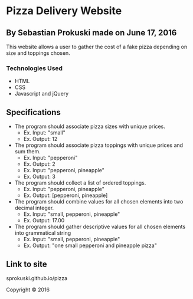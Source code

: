 # Pizza Delivery Website

## By Sebastian Prokuski made on June 17, 2016

This website allows a user to gather the cost of a fake pizza depending on size and toppings chosen.

### Technologies Used

* HTML
* CSS
* Javascript and jQuery

## Specifications

* The program should associate pizza sizes with unique prices.
  * Ex. Input: "small"
  * Ex. Output: 12
* The program should associate pizza toppings with unique prices and sum them.
  * Ex. Input: "pepperoni"
  * Ex. Output: 2
  * Ex. Input: "pepperoni, pineapple"
  * Ex. Output: 3
* The program should collect a list of ordered toppings.
  * Ex. Input: "pepperoni, pineapple"
  * Ex. Output: [pepperoni, pineapple]
* The program should combine values for all chosen elements into two decimal integer.
  * Ex. Input: "small, pepperoni, pineapple"
  * Ex. Output: 17.00
* The program should gather descriptive values for all chosen elements into grammatical string
  * Ex. Input: "small, pepperoni, pineapple"
  * Ex. Output: "one small pepperoni and pineapple pizza"

## Link to site

sprokuski.github.io/pizza

Copyright &copy; 2016

